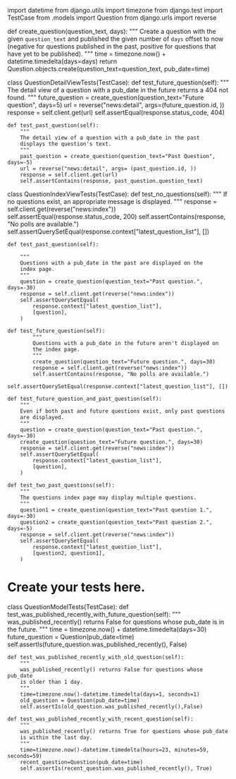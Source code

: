 import datetime
from django.utils import timezone
from django.test import TestCase
from .models import Question
from django.urls import reverse

def create_question(question_text, days):
    """
    Create a question with the given `question_text` and published the
    given number of `days` offset to now (negative for questions published
    in the past, positive for questions that have yet to be published).
    """
    time = timezone.now() + datetime.timedelta(days=days)
    return Question.objects.create(question_text=question_text, pub_date=time)

class QuestionDetailViewTests(TestCase):
    def test_future_question(self):
        """
        The detail view of a question with a pub_date in the future
        returns a 404 not found.
        """
        future_question = create_question(question_text="Future question", days=5)
        url = reverse("news:detail", args=(future_question.id, ))
        response = self.client.get(url)
        self.assertEqual(response.status_code, 404)
        
    def test_past_question(self): 
        """
        The detail view of a question with a pub_date in the past
        displays the question's text.
        """
        past_question = create_question(question_text="Past Question", days=-5)
        url = reverse("news:detail", args= (past_question.id, ))
        response = self.client.get(url)
        self.assertContains(response, past_question.question_text)

class QuestionIndexViewTests(TestCase):
    def test_no_questions(self):
        """
        If no questions exist, an appropriate message is displayed.
        """
        response = self.client.get(reverse("news:index"))
        self.assertEqual(response.status_code, 200)
        self.assertContains(response, "No polls are available.")
        self.assertQuerySetEqual(response.context["latest_question_list"], [])
        
    def test_past_question(self):

        """
        Questions with a pub_date in the past are displayed on the
        index page.
        """
        question = create_question(question_text="Past question.", days=-30)
        response = self.client.get(reverse("news:index"))
        self.assertQuerySetEqual(
            response.context["latest_question_list"],
            [question],
        )
        
    def test_future_question(self):
            """
            Questions with a pub_date in the future aren't displayed on
            the index page.
            """
            create_question(question_text="Future question.", days=30)
            response = self.client.get(reverse("news:index"))
            self.assertContains(response, "No polls are available.")
            self.assertQuerySetEqual(response.context["latest_question_list"], [])
    
    def test_future_question_and_past_question(self):
        """
        Even if both past and future questions exist, only past questions
        are displayed.
        """
        question = create_question(question_text="Past question.", days=-30)
        create_question(question_text="Future question.", days=30)
        response = self.client.get(reverse("news:index"))
        self.assertQuerySetEqual(
            response.context["latest_question_list"],
            [question],
        )

    def test_two_past_questions(self):
        """
        The questions index page may display multiple questions.
        """
        question1 = create_question(question_text="Past question 1.", days=-30)
        question2 = create_question(question_text="Past question 2.", days=-5)
        response = self.client.get(reverse("news:index"))
        self.assertQuerySetEqual(
            response.context["latest_question_list"],
            [question2, question1],
        )


# Create your tests here.
class QuestionModelTests(TestCase):
    def test_was_published_recently_with_future_question(self):
        """
        was_published_recently() returns False for questions whose pub_date
        is in the future.
        """
        time = timezone.now() + datetime.timedelta(days=30)
        future_question = Question(pub_date=time)
        self.assertIs(future_question.was_published_recently(), False)
        
    def test_was_published_recently_with_old_question(self):
        """
        was_published_recently() returns False for questions whose pub_date
        is older than 1 day.
        """
        time=timezone.now()-datetime.timedelta(days=1, seconds=1)
        old_question = Question(pub_date=time)
        self.assertIs(old_question.was_published_recently(),False)
        
    def test_was_published_recently_with_recent_question(self):
        """
        was_published_recently() returns True for questions whose pub_date
        is within the last day.
        """
        time=timezone.now()-datetime.timedelta(hours=23, minutes=59, seconds=59)
        recent_question=Question(pub_date=time)
        self.assertIs(recent_question.was_published_recently(), True)
        
        
        
        
        